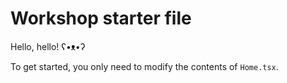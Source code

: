 # Workshop starter file

Hello, hello! ʕ•ᴥ•ʔ

To get started, you only need to modify the contents of `Home.tsx`.
